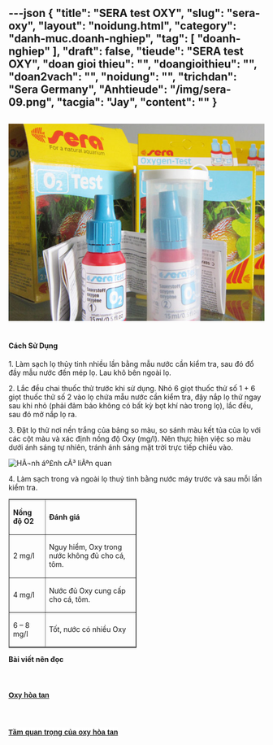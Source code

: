 ---json
{
    "title": "SERA test OXY",
    "slug": "sera-oxy",
    "layout": "noidung.html",
    "category": "danh-muc.doanh-nghiep",
    "tag": [
        "doanh-nghiep"
    ],
    "draft": false,
    "tieude": "SERA test OXY",
    "doan gioi thieu": "",
    "doangioithieu": "",
    "doan2vach": "",
    "noidung": "",
    "trichdan": "Sera Germany",
    "Anhtieude": "/img/sera-09.png",
    "tacgia": "Jay",
    "__content__": ""
}
---
<h2><img alt="" src="/img/sera-oxy.png" /></h2>

<h2><span style="font-size:14px"><strong>C&aacute;ch Sử Dụng</strong></span></h2>

<p><span style="font-size:14px">1. L&agrave;m sạch lọ thủy tinh nhiều lần bằng mẫu nước cần kiểm tra, sau đ&oacute; đổ đầy mẫu nước đến m&eacute;p lọ. Lau kh&ocirc; b&ecirc;n ngo&agrave;i lọ.</span></p>

<p><span style="font-size:14px">2. Lắc đều chai thuốc thử trước khi sử dụng. Nhỏ 6 giọt thuốc thử số 1 + 6 giọt thuốc thử số 2 v&agrave;o lọ chứa mẫu nước cần kiểm tra, đậy nắp lọ thử ngay sau khi nhỏ (phải đảm bảo kh&ocirc;ng c&oacute; bất kỳ bọt kh&iacute; n&agrave;o trong lọ), lắc đều, sau đ&oacute; mở nắp lọ ra.</span></p>

<p><span style="font-size:14px">3. Đặt lọ thử nơi nền trắng của bảng so m&agrave;u, so s&aacute;nh m&agrave;u kết tủa của lọ với c&aacute;c cột m&agrave;u v&agrave; x&aacute;c định nồng độ Oxy (mg/l). N&ecirc;n thực hiện việc so m&agrave;u dưới &aacute;nh s&aacute;ng tự nhi&ecirc;n, tr&aacute;nh &aacute;nh s&aacute;ng mặt trời trực tiếp chiếu v&agrave;o.</span></p>

<p><img alt="HÃ¬nh áº£nh cÃ³ liÃªn quan" src="http://carong1068.com/images/uploads/2014/09/09/Oxygen%20is%20essential%20for%20all%20living%20creatures%20in%20freshwater%20aquariums%20and%20in%20garden%20ponds.png" /></p>

<p><span style="font-size:14px">4. L&agrave;m sạch trong v&agrave; ngo&agrave;i lọ thuỷ tinh bằng nước m&aacute;y trước v&agrave; sau mỗi lần kiểm tra.</span></p>

<table border="1" style="width:50%">
	<tbody>
		<tr>
			<td>
			<p><span style="font-size:14px"><strong>Nồng độ O2</strong></span></p>
			</td>
			<td>
			<p><span style="font-size:14px"><strong>Đ&aacute;nh gi&aacute;</strong></span></p>
			</td>
		</tr>
		<tr>
			<td>
			<p><span style="font-size:14px">2 mg/l</span></p>
			</td>
			<td>
			<p><span style="font-size:14px">Nguy hiểm, Oxy trong nước kh&ocirc;ng đủ cho c&aacute;, t&ocirc;m.</span></p>
			</td>
		</tr>
		<tr>
			<td>
			<p><span style="font-size:14px">4 mg/l</span></p>
			</td>
			<td>
			<p><span style="font-size:14px">Nước đủ Oxy cung cấp cho c&aacute;, t&ocirc;m.</span></p>
			</td>
		</tr>
		<tr>
			<td>
			<p><span style="font-size:14px">6 &ndash; 8 mg/l</span></p>
			</td>
			<td>
			<p><span style="font-size:14px">Tốt, nước c&oacute; nhiều Oxy</span></p>
			</td>
		</tr>
	</tbody>
</table>

<p style="text-align:left"><span style="font-size:14px"><strong>B&agrave;i viết n&ecirc;n đọc</strong></span></p>

<h1><span style="font-size:14px"><span style="background-color:white"><span style="font-family:&quot;Helvetica&quot;,&quot;sans-serif&quot;"><span style="color:black"><a href="https://thuysan247.com/oxy-hoa-tan/">Oxy h&ograve;a tan</a></span></span></span></span></h1>

<h1><span style="font-size:14px"><span style="background-color:white"><span style="font-family:&quot;Helvetica&quot;,&quot;sans-serif&quot;"><span style="color:black"><a href="https://thuysan247.com/tam-quan-trong-cua-oxy-hoa-tan-trong-nuoi-tom-the-chan-trang/">Tầm quan trọng của oxy h&ograve;a tan </a></span></span></span></span></h1>

<p>&nbsp;</p>
